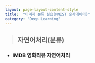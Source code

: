 ```yaml
---
layout: page-layout-content-style
title:  "이미지 분류 실습(MNIST 숫자데이터)"
category: "Deep Learning"
---
```


> ## 자연어처리(분류)

* ### IMDB 영화리뷰 자연어처리

<script src="https://gist.github.com/hojeong3709/0885a2cc936c00750bc8710f17d3de1f.js"></script>